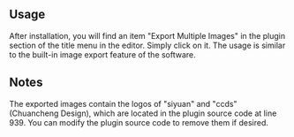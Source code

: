 ## Usage

After installation, you will find an item "Export Multiple Images" in the plugin section of the title menu in the editor. Simply click on it. The usage is similar to the built-in image export feature of the software.

## Notes

The exported images contain the logos of "siyuan" and "ccds" (Chuancheng Design), which are located in the plugin source code at line 939. You can modify the plugin source code to remove them if desired.
